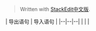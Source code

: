 


> Written with [StackEdit中文版](https://stackedit.cn/).

| 导出语句 | 导入语句 |
|--|--|--|
|  |  |

<!--stackedit_data:
eyJoaXN0b3J5IjpbLTM0NzQ2OTY4NF19
-->